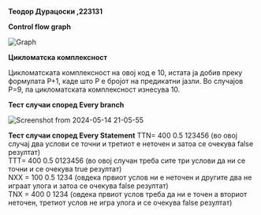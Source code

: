**Теодор Дурацоски ,223131**

**Control flow graph**

![Graph](https://github.com/durazzo2/SI_2024_lab2_223131/assets/128181301/8f3dec92-30ed-4c6f-b34c-142cb1fade9f)

**Цикломатска комплексност**

Цикломатската комплексност на овој код е 10, истата ја добив преку формулата P+1, каде што P е бројот на предикатни јазли. Во случајoв P=9, па цикломатската комплексност изнесува 10.

**Тест случаи според Every branch**

![Screenshot from 2024-05-14 21-05-55](https://github.com/durazzo2/SI_2024_lab2_223131/assets/128181301/cf944d3b-bfc7-4b2d-b860-494489253fba)

**Тест случаи според Every Statement**
TTN= 400 0.5 123456 (во овој случај два услови се точни и третиот е неточен и затоа се очекува false резултат) <br />
TTT= 400 0.5 0123456 (во овој случан треба сите три услови да ни се точни и се очекува true резултат)<br />
NXX = 100 0.5 1234 (овдека првиот услов ни е неточен и другите два не играат улога и затоа се очекува false резултат)<br />
TNX = 400 0 1234  (овдека првиот услов треба да ни е точен а вториот неточен, третиот услов не игра улога и се очекува false резултат) <br />
